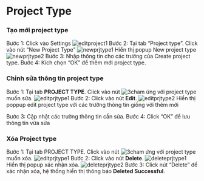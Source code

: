 # Project Type
### Tạo mới project type
Bước 1:	Click vào Settings
![editproject1](https://user-images.githubusercontent.com/105435351/198542962-561f6562-2d76-4583-9b93-376b476493b8.png)
Bước 2:	Tại tab “Project type”. Click vào nút “New Project Type”
![newprjtype1](https://user-images.githubusercontent.com/105435351/198702117-3a2e6d5e-2124-4039-852c-b88db34faa0b.png)
Hiển thị popup New project type
![newprjtype2](https://user-images.githubusercontent.com/105435351/198702119-0d915ac2-d8e9-483d-a4a2-773b9dc10ca0.png)
Bước 3:	Nhập thông tin cho các trường của Create project type.
Bước 4:	Kích chọn “OK” để thêm mới project type.

### Chỉnh sửa thông tin project type
Bước 1:	Tại tab **PROJECT TYPE**. Click vào nút  ![3cham](https://user-images.githubusercontent.com/105435351/197490871-756491bf-bdbc-460f-9a51-9b27ed4240c7.png) ứng với project type muốn sửa.
![editprjtype1](https://user-images.githubusercontent.com/105435351/198702104-f0022260-a22e-48df-a4e6-c80648e109f5.png)
Bước 2:	Click vào nút **Edit**.
![editprjtype2](https://user-images.githubusercontent.com/105435351/198702815-740ca20c-4b9b-43d4-924c-73a825ea963c.png)
Hiển thị poppup edit project type với các trường thông tin giống với thêm mới

Bước 3:	Cập nhật các trường thông tin cần sửa.
Bước 4:	Click “OK” để lưu thông tin vừa sửa
###	Xóa Project type
Bước 1:	Tại tab PROJECT TYPE. Click vào nút ![3cham](https://user-images.githubusercontent.com/105435351/197490871-756491bf-bdbc-460f-9a51-9b27ed4240c7.png)  ứng với project type muốn xóa.
![editprjtype1](https://user-images.githubusercontent.com/105435351/198702104-f0022260-a22e-48df-a4e6-c80648e109f5.png)
Bước 2:	Click vào nút **Delete**.
![deleteprjtype1](https://user-images.githubusercontent.com/105435351/198702781-38ed77c3-9203-4b61-878a-08c9e78a6e6f.png)
Hiển thị popup xác nhận xóa. 
![deleteprjtype2](https://user-images.githubusercontent.com/105435351/198703133-b3cf33f1-194d-4355-993e-6461e8de2077.png)
Bước 3:	Click nút “Delete” để xác nhận xóa, hệ thống hiển thị thông báo **Deleted Successful**.

